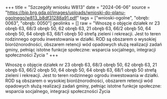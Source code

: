 +++
title = "Szczegóły wniosku W813"
date = "2024-06-06"
source = "https://bip.brg.gda.pl/images/uploads/wnioski-do-planu-ogolnego/w813_b8df31288a91.pdf"
tags = ["wnioski-ogolne", "obręb: 0063", "obręb: 0050"]
geolinks = []
raw = "Wnoszę o objęcie działek nr 23 obręb 63, 68/3 obręb 50, 62 obręb 63, 21 obręb 63, 66/2 obręb 50, 64 obręb 50, 64 obręb 63, 68/1 obręb 50 strefą zieleni i rekreacji. Jest to teren rodzinnego ogrodu  inwestowania w działki. ROD są obszarem o wysokiej bioróżnorodności, obszarem retencji wód opadowych służą realizacji zadań gminy, pełniąc istotne funkcje społeczne: wsparcia socjalnego, integracji społeczności Życia  "
+++

Wnoszę o objęcie działek nr 23 obręb 63, 68/3 obręb 50, 62 obręb 63, 21 obręb 63, 66/2 obręb
50, 64 obręb 50, 64 obręb 63, 68/1 obręb 50 strefą zieleni i rekreacji. Jest to teren rodzinnego ogrodu 
inwestowania w działki. ROD są obszarem o wysokiej bioróżnorodności, obszarem retencji wód opadowych
służą realizacji zadań gminy, pełniąc istotne funkcje społeczne: wsparcia socjalnego, integracji społeczności
Życia
 


